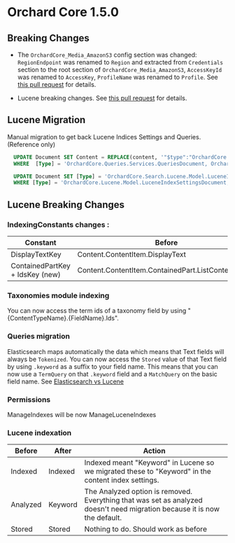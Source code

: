 # Orchard Core 1.5.0

## Breaking Changes

* The `OrchardCore_Media_AmazonS3` config section was changed: `RegionEndpoint` was renamed to `Region` and extracted from `Credentials` section to the root section of `OrchardCore_Media_AmazonS3`, `AccessKeyId` was renamed to `AccessKey`, `ProfileName` was renamed to `Profile`. See [this pull request](https://github.com/OrchardCMS/OrchardCore/pull/11871) for details.

* Lucene breaking changes. See [this pull request](https://github.com/OrchardCMS/OrchardCore/pull/11052) for details.

## Lucene Migration

Manual migration to get back Lucene Indices Settings and Queries. (Reference only)

```sql
  UPDATE Document SET Content = REPLACE(content, '"$type":"OrchardCore.Lucene.LuceneQuery, OrchardCore.Lucene"', '"$type":"OrchardCore.Search.Lucene.LuceneQuery, OrchardCore.Search.Lucene"')
  WHERE  [Type] = 'OrchardCore.Queries.Services.QueriesDocument, OrchardCore.Queries'

  UPDATE Document SET [Type] = 'OrchardCore.Search.Lucene.Model.LuceneIndexSettingsDocument, OrchardCore.Search.Lucene'
  WHERE [Type] = 'OrchardCore.Lucene.Model.LuceneIndexSettingsDocument, OrchardCore.Lucene'
```

## Lucene Breaking Changes

### IndexingConstants changes : 

| Constant | Before | after |
|----------|--------|-------|
| DisplayTextKey | Content.ContentItem.DisplayText | Content.ContentItem.DisplayText.keyword |
| ContainedPartKey + IdsKey (new) | Content.ContentItem.ContainedPart.ListContentItemId | Content.ContentItem.ContainedPart.Ids |
### Taxonomies module indexing

You can now access the term ids of a taxonomy field by using "{ContentTypeName}.{FieldName}.Ids".

### Queries migration

Elasticsearch maps automatically the data which means that Text fields will always be `Tokenized`. You can now access the `Stored` value of that Text field by using `.keyword` as a suffix to your field name. This means that you can now use a `TermQuery` on that `.keyword` field and a `MatchQuery` on the basic field name. See [Elasticsearch vs Lucene](../reference/modules/Elasticsearch/README.md#elasticsearch-vs-lucene)

### Permissions

ManageIndexes will be now ManageLuceneIndexes

### Lucene indexation

| Before | After | Action |
|--------|--------|--------|
| Indexed | Indexed | Indexed meant "Keyword" in Lucene so we migrated these to "Keyword" in the content index settings.
| Analyzed | Keyword | The Analyzed option is removed. Everything that was set as analyzed doesn't need migration because it is now the default.  |
| Stored | Stored | Nothing to do. Should work as before |